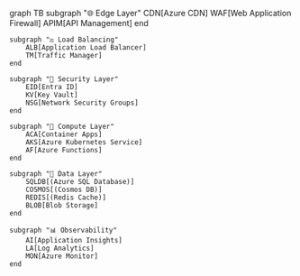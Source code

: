 graph TB
    subgraph "🌐 Edge Layer"
        CDN[Azure CDN]
        WAF[Web Application Firewall]
        APIM[API Management]
    end
    
    subgraph "⚖️ Load Balancing"
        ALB[Application Load Balancer]
        TM[Traffic Manager]
    end
    
    subgraph "🔐 Security Layer"
        EID[Entra ID]
        KV[Key Vault]
        NSG[Network Security Groups]
    end
    
    subgraph "🚀 Compute Layer"
        ACA[Container Apps]
        AKS[Azure Kubernetes Service]
        AF[Azure Functions]
    end
    
    subgraph "💾 Data Layer"
        SQLDB[(Azure SQL Database)]
        COSMOS[(Cosmos DB)]
        REDIS[(Redis Cache)]
        BLOB[Blob Storage]
    end
    
    subgraph "📊 Observability"
        AI[Application Insights]
        LA[Log Analytics]
        MON[Azure Monitor]
    end
